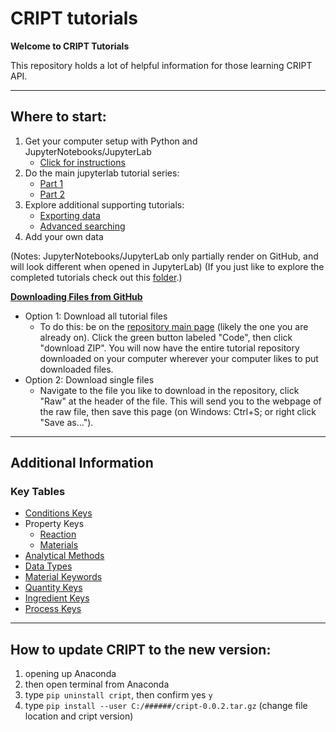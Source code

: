 # CRIPT tutorials

**Welcome to CRIPT Tutorials**

This repository holds a lot of helpful information for those learning CRIPT API.

---

## Where to start:

1) Get your computer setup with Python and JupyterNotebooks/JupyterLab
    * [Click for instructions](https://github.com/C-Accel-CRIPT/cript_tutorials/blob/master/Setup_Guide.md)
2) Do the main jupyterlab tutorial series:
    * [Part 1](https://github.com/C-Accel-CRIPT/cript_tutorials/blob/master/jupyterlab_tutorials/Part_1_CRIPT_tutorial.ipynb)
    * [Part 2](https://github.com/C-Accel-CRIPT/cript_tutorials/blob/master/jupyterlab_tutorials/Part_2_CRIPT_tutorial.ipynb)
3) Explore additional supporting tutorials:
    * [Exporting data](https://github.com/C-Accel-CRIPT/cript_tutorials/blob/master/jupyterlab_tutorials/Exporting.ipynb)
    * [Advanced searching](https://github.com/C-Accel-CRIPT/cript_tutorials/blob/master/jupyterlab_tutorials/Advanced_searching.ipynb)
4) Add your own data

(Notes: JupyterNotebooks/JupyterLab only partially render on GitHub, and will look different when opened in JupyterLab)
(If you just like to explore the completed tutorials check out this [folder](https://github.com/C-Accel-CRIPT/cript_tutorials/tree/master/jupyterlab_tutorials/completed).)

<u>**Downloading Files from GitHub**</u>
* Option 1: Download all tutorial files
    * To do this: be on the [repository main page](https://github.com/C-Accel-CRIPT/cript_tutorials)
      (likely the one you are already on). Click the green button labeled "Code", then click "download ZIP". You 
      will now have the entire tutorial repository downloaded on your computer wherever your computer likes to put 
      downloaded files.
* Option 2: Download single files
    * Navigate to the file you like to download in the repository, click "Raw" at the header of the file. This will 
      send you to the webpage of the raw file, then save this page (on Windows: Ctrl+S; or right click "Save as...").

---

## Additional Information

### Key Tables

* [Conditions Keys](http://htmlpreview.github.io/?https://github.com/C-Accel-CRIPT/cript_tutorials/blob/master/key_tables/condition_keys.html)
* Property Keys
    * [Reaction](http://htmlpreview.github.io/?https://github.com/C-Accel-CRIPT/cript_tutorials/blob/master/key_tables/property_keys_reaction.html)
    * [Materials](http://htmlpreview.github.io/?https://github.com/C-Accel-CRIPT/cript_tutorials/blob/master/key_tables/property_keys_materials.html)
* [Analytical Methods](http://htmlpreview.github.io/?https://github.com/C-Accel-CRIPT/cript_tutorials/blob/master/key_tables/method_keys.html)    
* [Data Types](http://htmlpreview.github.io/?https://github.com/C-Accel-CRIPT/cript_tutorials/blob/master/key_tables/data_keys.html)      
* [Material Keywords](http://htmlpreview.github.io/?https://github.com/C-Accel-CRIPT/cript_tutorials/blob/master/key_tables/material_keys.html) 
* [Quantity Keys](http://htmlpreview.github.io/?https://github.com/C-Accel-CRIPT/cript_tutorials/blob/master/key_tables/quantity_keys.html)
* [Ingredient Keys](http://htmlpreview.github.io/?https://github.com/C-Accel-CRIPT/cript_tutorials/blob/master/key_tables/ingredient_keys.html)
* [Process Keys](http://htmlpreview.github.io/?https://github.com/C-Accel-CRIPT/cript_tutorials/blob/master/key_tables/process_keys.html)



---

## How to update CRIPT to the new version:

1) opening up Anaconda
2) then open terminal from Anaconda
3) type `pip uninstall cript`, then confirm yes `y`
4) type `pip install --user C:/######/cript-0.0.2.tar.gz` (change file location and cript version)